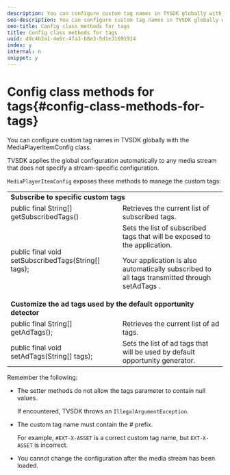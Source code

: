 ```yaml
---
description: You can configure custom tag names in TVSDK globally with the MediaPlayerItemConfig class.
seo-description: You can configure custom tag names in TVSDK globally with the MediaPlayerItemConfig class.
seo-title: Config class methods for tags
title: Config class methods for tags
uuid: d8c4b2a1-4e6c-47a3-b8e3-5d1e31691914
index: y
internal: n
snippet: y
---
```


# Config class methods for tags{#config-class-methods-for-tags}

You can configure custom tag names in TVSDK globally with the MediaPlayerItemConfig class.

TVSDK applies the global configuration automatically to any media stream that does not specify a stream-specific configuration.

`MediaPlayerItemConfig` exposes these methods to manage the custom tags:  

<table id="table_B37A6C75270D47BC99258F2884AD6905"> 
 <tbody> 
  <tr> 
   <td colspan="2"> <b>Subscribe to specific custom tags</b> </td> 
  </tr> 
  <tr> 
   <td colname="col1"> <span class="codeph"> public final String[] getSubscribedTags() </span> </td> 
   <td colname="col2"> Retrieves the current list of subscribed tags. </td> 
  </tr> 
  <tr> 
   <td colname="col1"> <span class="codeph"> public final void setSubscribedTags(String[] tags); </span> </td> 
   <td colname="col2"> Sets the list of subscribed tags that will be exposed to the application. <p>Your application is also automatically subscribed to all tags transmitted through <span class="codeph"> setAdTags </span>. </p> </td> 
  </tr> 
  <tr> 
   <td colspan="2"> <b>Customize the ad tags used by the default opportunity detector</b> </td> 
  </tr> 
  <tr> 
   <td colname="col1"> <span class="codeph"> public final String[] getAdTags(); </span> </td> 
   <td colname="col2"> Retrieves the current list of ad tags. </td> 
  </tr> 
  <tr> 
   <td colname="col1"> <span class="codeph"> public final void setAdTags(String[] tags); </span> </td> 
   <td colname="col2"> Sets the list of ad tags that will be used by default opportunity generator. </td> 
  </tr> 
 </tbody> 
</table>

Remember the following:

* The setter methods do not allow the tags parameter to contain null values.

  If encountered, TVSDK throws an `IllegalArgumentException`.  
* The custom tag name must contain the # prefix.

  For example, `#EXT-X-ASSET` is a correct custom tag name, but `EXT-X-ASSET` is incorrect. 
* You cannot change the configuration after the media stream has been loaded.

